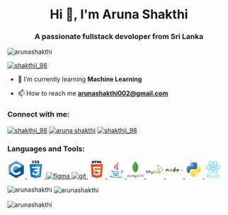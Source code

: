 <h1 align="center">Hi 👋, I'm Aruna Shakthi</h1>
<h3 align="center">A passionate fullstack devoloper from Sri Lanka</h3>

<p align="left"> <img src="https://komarev.com/ghpvc/?username=arunashakthi&label=Profile%20views&color=0e75b6&style=flat" alt="arunashakthi" /> </p>

<p align="left"> <a href="https://twitter.com/shakthii_98" target="blank"><img src="https://img.shields.io/twitter/follow/shakthii_98?logo=twitter&style=for-the-badge" alt="shakthii_98" /></a> </p>

- 🌱 I’m currently learning **Machine Learning**

- 📫 How to reach me **arunashakthi002@gmail.com**

<h3 align="left">Connect with me:</h3>
<p align="left">
<a href="https://twitter.com/shakthii_98" target="blank"><img align="center" src="https://raw.githubusercontent.com/rahuldkjain/github-profile-readme-generator/master/src/images/icons/Social/twitter.svg" alt="shakthii_98" height="30" width="40" /></a>
<a href="https://linkedin.com/in/aruna shakthi" target="blank"><img align="center" src="https://raw.githubusercontent.com/rahuldkjain/github-profile-readme-generator/master/src/images/icons/Social/linked-in-alt.svg" alt="aruna shakthi" height="30" width="40" /></a>
<a href="https://instagram.com/shakthii_98" target="blank"><img align="center" src="https://raw.githubusercontent.com/rahuldkjain/github-profile-readme-generator/master/src/images/icons/Social/instagram.svg" alt="shakthii_98" height="30" width="40" /></a>
</p>

<h3 align="left">Languages and Tools:</h3>
<p align="left"> <a href="https://www.cprogramming.com/" target="_blank" rel="noreferrer"> <img src="https://raw.githubusercontent.com/devicons/devicon/master/icons/c/c-original.svg" alt="c" width="40" height="40"/> </a> <a href="https://www.w3schools.com/css/" target="_blank" rel="noreferrer"> <img src="https://raw.githubusercontent.com/devicons/devicon/master/icons/css3/css3-original-wordmark.svg" alt="css3" width="40" height="40"/> </a> <a href="https://www.figma.com/" target="_blank" rel="noreferrer"> <img src="https://www.vectorlogo.zone/logos/figma/figma-icon.svg" alt="figma" width="40" height="40"/> </a> <a href="https://git-scm.com/" target="_blank" rel="noreferrer"> <img src="https://www.vectorlogo.zone/logos/git-scm/git-scm-icon.svg" alt="git" width="40" height="40"/> </a> <a href="https://www.w3.org/html/" target="_blank" rel="noreferrer"> <img src="https://raw.githubusercontent.com/devicons/devicon/master/icons/html5/html5-original-wordmark.svg" alt="html5" width="40" height="40"/> </a> <a href="https://www.java.com" target="_blank" rel="noreferrer"> <img src="https://raw.githubusercontent.com/devicons/devicon/master/icons/java/java-original.svg" alt="java" width="40" height="40"/> </a> <a href="https://www.mongodb.com/" target="_blank" rel="noreferrer"> <img src="https://raw.githubusercontent.com/devicons/devicon/master/icons/mongodb/mongodb-original-wordmark.svg" alt="mongodb" width="40" height="40"/> </a> <a href="https://www.mysql.com/" target="_blank" rel="noreferrer"> <img src="https://raw.githubusercontent.com/devicons/devicon/master/icons/mysql/mysql-original-wordmark.svg" alt="mysql" width="40" height="40"/> </a> <a href="https://nodejs.org" target="_blank" rel="noreferrer"> <img src="https://raw.githubusercontent.com/devicons/devicon/master/icons/nodejs/nodejs-original-wordmark.svg" alt="nodejs" width="40" height="40"/> </a> <a href="https://www.python.org" target="_blank" rel="noreferrer"> <img src="https://raw.githubusercontent.com/devicons/devicon/master/icons/python/python-original.svg" alt="python" width="40" height="40"/> </a> <a href="https://reactjs.org/" target="_blank" rel="noreferrer"> <img src="https://raw.githubusercontent.com/devicons/devicon/master/icons/react/react-original-wordmark.svg" alt="react" width="40" height="40"/> </a> </p>

<p><img align="left" src="https://github-readme-stats.vercel.app/api/top-langs?username=arunashakthi&show_icons=true&locale=en&layout=compact" alt="arunashakthi" /></p>

<p>&nbsp;<img align="center" src="https://github-readme-stats.vercel.app/api?username=arunashakthi&show_icons=true&locale=en" alt="arunashakthi" /></p>

<p><img align="center" src="https://github-readme-streak-stats.herokuapp.com/?user=arunashakthi&" alt="arunashakthi" /></p>
